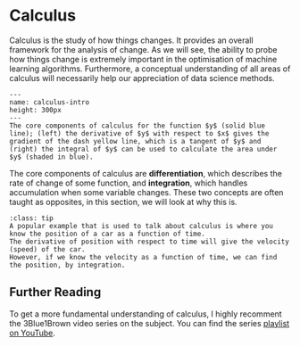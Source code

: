 # Calculus

Calculus is the study of how things changes. 
It provides an overall framework for the analysis of change. 
As we will see, the ability to probe how things change is extremely important in the optimisation of machine learning algorithms. 
Furthermore, a conceptual understanding of all areas of calculus will necessarily help our appreciation of data science methods. 

```{figure} ../images/calculus-intro.png
---
name: calculus-intro
height: 300px
---
The core components of calculus for the function $y$ (solid blue line); (left) the derivative of $y$ with respect to $x$ gives the gradient of the dash yellow line, which is a tangent of $y$ and (right) the integral of $y$ can be used to calculate the area under $y$ (shaded in blue). 
```

The core components of calculus are **differentiation**, which describes the rate of change of some function, and **integration**, which handles accumulation when some variable changes. 
These two concepts are often taught as opposites, in this section, we will look at why this is. 

```{admonition} Example
:class: tip
A popular example that is used to talk about calculus is where you know the position of a car as a function of time. 
The derivative of position with respect to time will give the velocity (speed) of the car. 
However, if we know the velocity as a function of time, we can find the position, by integration. 
```

## Further Reading 

To get a more fundamental understanding of calculus, I highly recomment the 3Blue1Brown video series on the subject. 
You can find the series [playlist on YouTube](https://www.youtube.com/playlist?list=PLZHQObOWTQDMsr9K-rj53DwVRMYO3t5Yr).